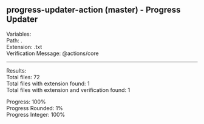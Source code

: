 ## progress-updater-action (master) - Progress Updater

Variables: <br />
Path: . <br />
Extension: .txt <br />
Verification Message: @actions/core

---

Results: <br />
Total files: 72 <br />
Total files with extension found: 1 <br />
Total files with extension and verification found: 1

Progress: 100% <br />
Progress Rounded: 1% <br />
Progress Integer: 100%